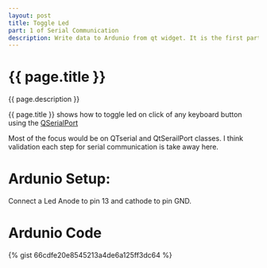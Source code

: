 ```yaml
---
layout: post
title: Toggle Led
part: 1 of Serial Communication
description: Write data to Ardunio from qt widget. It is the first part of Serial communication tutorial. It covers writing to ardunio serially.
---
```


# {{ page.title }}

{{ page.description }}

{{ page.title }} shows how to toggle led on click of any keyboard button using the [QSerialPort](http://doc.qt.io/qt-5/qserialport.html)

Most of the focus would be on QTserial and QtSerailPort classes. I think validation each step for serial communication is take away here.


# Ardunio Setup:

Connect a Led Anode to pin 13 and cathode to pin GND.

# Ardunio Code 

{% gist 66cdfe20e8545213a4de6a125ff3dc64 %}
